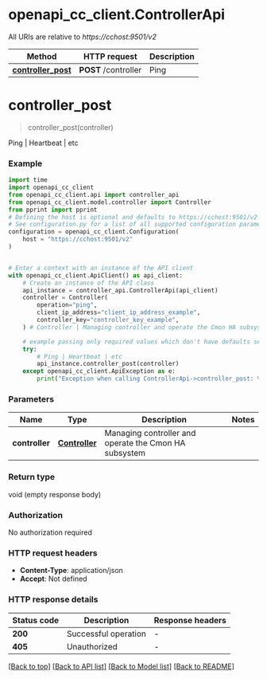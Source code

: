 # openapi_cc_client.ControllerApi

All URIs are relative to *https://cchost:9501/v2*

Method | HTTP request | Description
------------- | ------------- | -------------
[**controller_post**](ControllerApi.md#controller_post) | **POST** /controller | Ping | Heartbeat | etc


# **controller_post**
> controller_post(controller)

Ping | Heartbeat | etc

### Example


```python
import time
import openapi_cc_client
from openapi_cc_client.api import controller_api
from openapi_cc_client.model.controller import Controller
from pprint import pprint
# Defining the host is optional and defaults to https://cchost:9501/v2
# See configuration.py for a list of all supported configuration parameters.
configuration = openapi_cc_client.Configuration(
    host = "https://cchost:9501/v2"
)


# Enter a context with an instance of the API client
with openapi_cc_client.ApiClient() as api_client:
    # Create an instance of the API class
    api_instance = controller_api.ControllerApi(api_client)
    controller = Controller(
        operation="ping",
        client_ip_address="client_ip_address_example",
        controller_key="controller_key_example",
    ) # Controller | Managing controller and operate the Cmon HA subsystem

    # example passing only required values which don't have defaults set
    try:
        # Ping | Heartbeat | etc
        api_instance.controller_post(controller)
    except openapi_cc_client.ApiException as e:
        print("Exception when calling ControllerApi->controller_post: %s\n" % e)
```


### Parameters

Name | Type | Description  | Notes
------------- | ------------- | ------------- | -------------
 **controller** | [**Controller**](Controller.md)| Managing controller and operate the Cmon HA subsystem |

### Return type

void (empty response body)

### Authorization

No authorization required

### HTTP request headers

 - **Content-Type**: application/json
 - **Accept**: Not defined


### HTTP response details

| Status code | Description | Response headers |
|-------------|-------------|------------------|
**200** | Successful operation |  -  |
**405** | Unauthorized |  -  |

[[Back to top]](#) [[Back to API list]](../README.md#documentation-for-api-endpoints) [[Back to Model list]](../README.md#documentation-for-models) [[Back to README]](../README.md)

